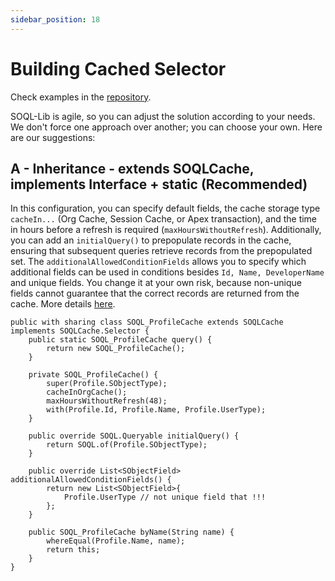 ```yaml
---
sidebar_position: 18
---
```


# Building Cached Selector

Check examples in the [repository](https://github.com/beyond-the-cloud-dev/soql-lib/tree/main/examples/main/default/classes/cached-selectors).


SOQL-Lib is agile, so you can adjust the solution according to your needs.
We don't force one approach over another; you can choose your own. Here are our suggestions:

## A - Inheritance - extends SOQLCache, implements Interface + static (Recommended)

In this configuration, you can specify default fields, the cache storage type `cacheIn...` (Org Cache, Session Cache, or Apex transaction), and the time in hours before a refresh is required (`maxHoursWithoutRefresh`). Additionally, you can add an `initialQuery()` to prepopulate records in the cache, ensuring that subsequent queries retrieve records from the prepopulated set. The `additionalAllowedConditionFields` allows you to specify which additional fields can be used in conditions besides `Id, Name, DeveloperName` and unique fields. You change it at your own risk, because non-unique fields cannot guarantee that the correct records are returned from the cache. More details [here](./advanced/design#cached-query-required-single-condition).

```apex
public with sharing class SOQL_ProfileCache extends SOQLCache implements SOQLCache.Selector {
    public static SOQL_ProfileCache query() {
        return new SOQL_ProfileCache();
    }

    private SOQL_ProfileCache() {
        super(Profile.SObjectType);
        cacheInOrgCache();
        maxHoursWithoutRefresh(48);
        with(Profile.Id, Profile.Name, Profile.UserType);
    }

    public override SOQL.Queryable initialQuery() {
        return SOQL.of(Profile.SObjectType);
    }

    public override List<SObjectField> additionalAllowedConditionFields() {
        return new List<SObjectField>{
            Profile.UserType // not unique field that !!!
        };
    }

    public SOQL_ProfileCache byName(String name) {
        whereEqual(Profile.Name, name);
        return this;
    }
}
```
